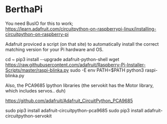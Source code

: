 # BerthaPi

You need BusIO for this to work;  
https://learn.adafruit.com/circuitpython-on-raspberrypi-linux/installing-circuitpython-on-raspberry-pi

Adafruit proviced a script (on that site) to automatically install the correct matching version for your Pi hardware and OS.

cd ~
pip3 install --upgrade adafruit-python-shell
wget https://raw.githubusercontent.com/adafruit/Raspberry-Pi-Installer-Scripts/master/raspi-blinka.py
sudo -E env PATH=$PATH python3 raspi-blinka.py

Also, the PCA9685 lpython libraries (the servokit has the Motor library, which includes servos.. duh)

https://github.com/adafruit/Adafruit_CircuitPython_PCA9685

sudo pip3 install adafruit-circuitpython-pca9685
sudo pip3 install adafruit-circuitpython-servokit
